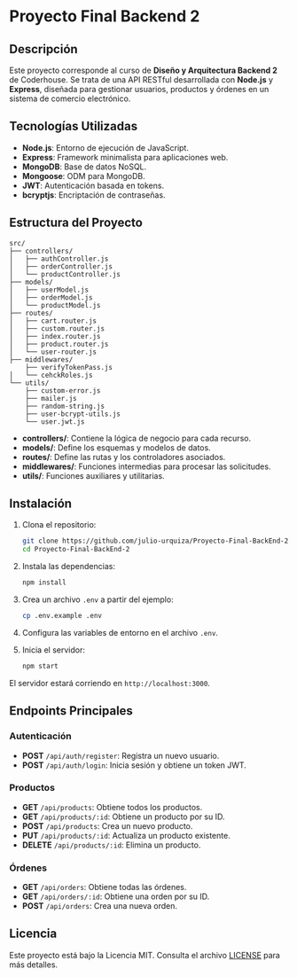 # Proyecto Final Backend 2

## Descripción

Este proyecto corresponde al curso de **Diseño y Arquitectura Backend 2** de Coderhouse. Se trata de una API RESTful desarrollada con **Node.js** y **Express**, diseñada para gestionar usuarios, productos y órdenes en un sistema de comercio electrónico.

## Tecnologías Utilizadas

* **Node.js**: Entorno de ejecución de JavaScript.
* **Express**: Framework minimalista para aplicaciones web.
* **MongoDB**: Base de datos NoSQL.
* **Mongoose**: ODM para MongoDB.
* **JWT**: Autenticación basada en tokens.
* **bcryptjs**: Encriptación de contraseñas.

## Estructura del Proyecto

```plaintext
src/
├── controllers/
│   ├── authController.js
│   ├── orderController.js
│   └── productController.js
├── models/
│   ├── userModel.js
│   ├── orderModel.js
│   └── productModel.js
├── routes/
│   ├── cart.router.js
│   ├── custom.router.js
│   ├── index.router.js
│   ├── product.router.js
│   └── user-router.js
├── middlewares/
    ├── verifyTokenPass.js
│   └── cehckRoles.js
└── utils/
    ├── custom-error.js
    ├── mailer.js
    ├── random-string.js
    ├── user-bcrypt-utils.js
    └── user.jwt.js
```

* **controllers/**: Contiene la lógica de negocio para cada recurso.
* **models/**: Define los esquemas y modelos de datos.
* **routes/**: Define las rutas y los controladores asociados.
* **middlewares/**: Funciones intermedias para procesar las solicitudes.
* **utils/**: Funciones auxiliares y utilitarias.

## Instalación

1. Clona el repositorio:

   ```bash
   git clone https://github.com/julio-urquiza/Proyecto-Final-BackEnd-2.git
   cd Proyecto-Final-BackEnd-2
   ```

2. Instala las dependencias:

   ```bash
   npm install
   ```

3. Crea un archivo `.env` a partir del ejemplo:

   ```bash
   cp .env.example .env
   ```

4. Configura las variables de entorno en el archivo `.env`.

5. Inicia el servidor:

   ```bash
   npm start
   ```

El servidor estará corriendo en `http://localhost:3000`.

## Endpoints Principales

### Autenticación

* **POST** `/api/auth/register`: Registra un nuevo usuario.
* **POST** `/api/auth/login`: Inicia sesión y obtiene un token JWT.

### Productos

* **GET** `/api/products`: Obtiene todos los productos.
* **GET** `/api/products/:id`: Obtiene un producto por su ID.
* **POST** `/api/products`: Crea un nuevo producto.
* **PUT** `/api/products/:id`: Actualiza un producto existente.
* **DELETE** `/api/products/:id`: Elimina un producto.

### Órdenes

* **GET** `/api/orders`: Obtiene todas las órdenes.
* **GET** `/api/orders/:id`: Obtiene una orden por su ID.
* **POST** `/api/orders`: Crea una nueva orden.

## Licencia

Este proyecto está bajo la Licencia MIT. Consulta el archivo [LICENSE](LICENSE) para más detalles.
